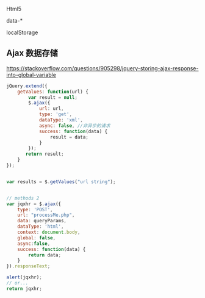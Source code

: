 Html5

data-\*

localStorage

Ajax 数据存储 
----------

<https://stackoverflow.com/questions/905298/jquery-storing-ajax-response-into-global-variable>

```js
jQuery.extend({
    getValues: function(url) {
        var result = null;
        $.ajax({
            url: url,
            type: 'get',
            dataType: 'xml',
            async: false, //非异步的请求
            success: function(data) {
                result = data;
            }
        });
       return result;
    }
});


var results = $.getValues("url string");
```



```js

// methods 2
var jqxhr = $.ajax({
    type: 'POST',       
    url: "processMe.php",
    data: queryParams,
    dataType: 'html',
    context: document.body,
    global: false,
    async:false,
    success: function(data) {
        return data;
    }
}).responseText;

alert(jqxhr);
// or...
return jqxhr;
```

